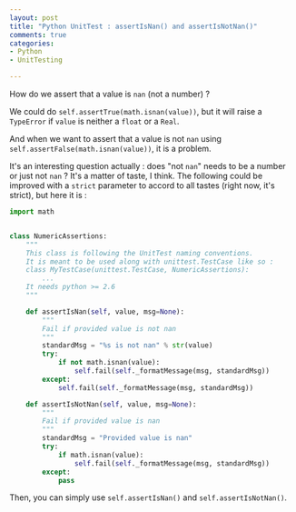 ```yaml
---
layout: post
title: "Python UnitTest : assertIsNan() and assertIsNotNan()"
comments: true
categories:
- Python
- UnitTesting

---
```


How do we assert that a value is `nan` (not a number) ?

We could do `self.assertTrue(math.isnan(value))`, but it will raise a `TypeError` if `value` is neither a `float` or a `Real`.

And when we want to assert that a value is not `nan` using `self.assertFalse(math.isnan(value))`, it is a problem.

It's an interesting question actually : does "not `nan`" needs to be a number or just not `nan` ? It's a matter of taste, I think.
The following could be improved with a `strict` parameter to accord to all tastes (right now, it's strict), but here it is :

``` python numeric_assertions.py
import math


class NumericAssertions:
    """
    This class is following the UnitTest naming conventions.
    It is meant to be used along with unittest.TestCase like so :
    class MyTestCase(unittest.TestCase, NumericAssertions):
        ...
    It needs python >= 2.6
    """

    def assertIsNan(self, value, msg=None):
        """
        Fail if provided value is not nan
        """
        standardMsg = "%s is not nan" % str(value)
        try:
            if not math.isnan(value):
                self.fail(self._formatMessage(msg, standardMsg))
        except:
            self.fail(self._formatMessage(msg, standardMsg))

    def assertIsNotNan(self, value, msg=None):
        """
        Fail if provided value is nan
        """
        standardMsg = "Provided value is nan"
        try:
            if math.isnan(value):
                self.fail(self._formatMessage(msg, standardMsg))
        except:
            pass
```

Then, you can simply use `self.assertIsNan()` and `self.assertIsNotNan()`.